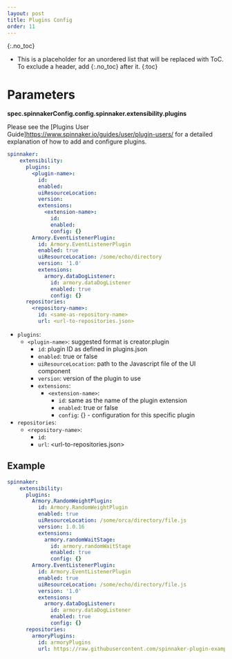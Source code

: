 ```yaml
---
layout: post
title: Plugins Config
order: 11
---
```


{:.no_toc}
* This is a placeholder for an unordered list that will be replaced with ToC. To exclude a header, add {:.no_toc} after it.
{:toc}

# Parameters

**spec.spinnakerConfig.config.spinnaker.extensibility.plugins**

Please see the [Plugins User Guide]<https://www.spinnaker.io/guides/user/plugin-users/> for a detailed explanation of how to add and configure plugins.

```yaml
spinnaker:
    extensibility:
      plugins:
        <plugin-name>:
          id:
          enabled:
          uiResourceLocation:
          version:
          extensions:
            <extension-name>:
              id:
              enabled:
              config: {}
        Armory.EventListenerPlugin:
          id: Armory.EventListenerPlugin
          enabled: true
          uiResourceLocation: /some/echo/directory
          version: '1.0'
          extensions:
            armory.dataDogListener:
              id: armory.dataDogListener
              enabled: true
              config: {}
      repositories:
        <repository-name>:
          id: <same-as-repository-name>
          url: <url-to-repositories.json>
```

- `plugins`:
  - `<plugin-name>`: suggested format is creator.plugin
    - `id`: plugin ID as defined in plugins.json
    - `enabled`: true or false
    - `uiResourceLocation`: path to the Javascript file of the UI component
    - `version`:  version of the plugin to use
    - `extensions`:
      - `<extension-name>`:
        - `id`: same as the name of the plugin extension
        - `enabled`: true or false
        - `config`: {} - configuration for this specific plugin
- `repositories`:
  - `<repository-name>`:
    - `id`: <same-as-repository-name>
    - `url`: <url-to-repositories.json>


## Example

```yaml
spinnaker:
    extensibility:
      plugins:
        Armory.RandomWeightPlugin:
          id: Armory.RandomWeightPlugin
          enabled: true
          uiResourceLocation: /some/orca/directory/file.js
          version: 1.0.16
          extensions:
            armory.randomWaitStage:
              id: armory.randomWaitStage
              enabled: true
              config: {}
        Armory.EventListenerPlugin:
          id: Armory.EventListenerPlugin
          enabled: true
          uiResourceLocation: /some/echo/directory/file.js
          version: '1.0'
          extensions:
            armory.dataDogListener:
              id: armory.dataDogListener
              enabled: true
              config: {}
      repositories:
        armoryPlugins:
          id: armoryPlugins
          url: https://raw.githubusercontent.com/spinnaker-plugin-examples/examplePluginRepository/master/repositories.json
```
